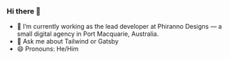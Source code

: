 ### Hi there 👋

- 🔭 I’m currently working as the lead developer at Phiranno Designs — a small digital agency in Port Macquarie, Australia.
- 💬 Ask me about Tailwind or Gatsby
- 😄 Pronouns: He/Him
